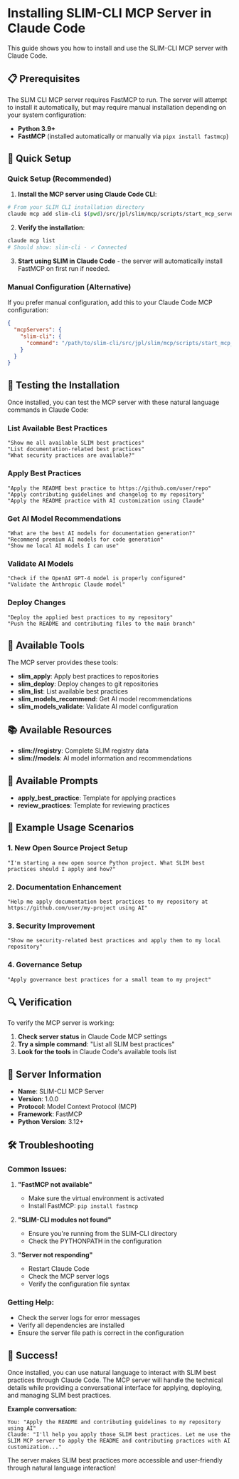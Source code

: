 # Installing SLIM-CLI MCP Server in Claude Code

This guide shows you how to install and use the SLIM-CLI MCP server with Claude Code.

## 📋 Prerequisites

The SLIM CLI MCP server requires FastMCP to run. The server will attempt to install it automatically, but may require manual installation depending on your system configuration:

- **Python 3.9+**
- **FastMCP** (installed automatically or manually via `pipx install fastmcp`)

## 🚀 Quick Setup

### Quick Setup (Recommended)

1. **Install the MCP server using Claude Code CLI**:
```bash
# From your SLIM CLI installation directory
claude mcp add slim-cli $(pwd)/src/jpl/slim/mcp/scripts/start_mcp_server.sh -s user
```

2. **Verify the installation**:
```bash
claude mcp list
# Should show: slim-cli - ✓ Connected
```

3. **Start using SLIM in Claude Code** - the server will automatically install FastMCP on first run if needed.

### Manual Configuration (Alternative)

If you prefer manual configuration, add this to your Claude Code MCP configuration:

```json
{
  "mcpServers": {
    "slim-cli": {
      "command": "/path/to/slim-cli/src/jpl/slim/mcp/scripts/start_mcp_server.sh"
    }
  }
}
```

## 🧪 Testing the Installation

Once installed, you can test the MCP server with these natural language commands in Claude Code:

### List Available Best Practices
```
"Show me all available SLIM best practices"
"List documentation-related best practices" 
"What security practices are available?"
```

### Apply Best Practices
```
"Apply the README best practice to https://github.com/user/repo"
"Apply contributing guidelines and changelog to my repository"
"Apply the README practice with AI customization using Claude"
```

### Get AI Model Recommendations
```
"What are the best AI models for documentation generation?"
"Recommend premium AI models for code generation"
"Show me local AI models I can use"
```

### Validate AI Models
```
"Check if the OpenAI GPT-4 model is properly configured"
"Validate the Anthropic Claude model"
```

### Deploy Changes
```
"Deploy the applied best practices to my repository"
"Push the README and contributing files to the main branch"
```

## 🔧 Available Tools

The MCP server provides these tools:

- **slim_apply**: Apply best practices to repositories
- **slim_deploy**: Deploy changes to git repositories
- **slim_list**: List available best practices
- **slim_models_recommend**: Get AI model recommendations  
- **slim_models_validate**: Validate AI model configuration

## 📚 Available Resources

- **slim://registry**: Complete SLIM registry data
- **slim://models**: AI model information and recommendations

## 💬 Available Prompts

- **apply_best_practice**: Template for applying practices
- **review_practices**: Template for reviewing practices

## 🎯 Example Usage Scenarios

### 1. **New Open Source Project Setup**
```
"I'm starting a new open source Python project. What SLIM best practices should I apply and how?"
```

### 2. **Documentation Enhancement**
```
"Help me apply documentation best practices to my repository at https://github.com/user/my-project using AI"
```

### 3. **Security Improvement**
```
"Show me security-related best practices and apply them to my local repository"
```

### 4. **Governance Setup**
```
"Apply governance best practices for a small team to my project"
```

## 🔍 Verification

To verify the MCP server is working:

1. **Check server status** in Claude Code MCP settings
2. **Try a simple command**: "List all SLIM best practices"
3. **Look for the tools** in Claude Code's available tools list

## 📖 Server Information

- **Name**: SLIM-CLI MCP Server
- **Version**: 1.0.0
- **Protocol**: Model Context Protocol (MCP)
- **Framework**: FastMCP
- **Python Version**: 3.12+

## 🛠️ Troubleshooting

### Common Issues:

1. **"FastMCP not available"**
   - Make sure the virtual environment is activated
   - Install FastMCP: `pip install fastmcp`

2. **"SLIM-CLI modules not found"**
   - Ensure you're running from the SLIM-CLI directory
   - Check the PYTHONPATH in the configuration

3. **"Server not responding"**
   - Restart Claude Code
   - Check the MCP server logs
   - Verify the configuration file syntax

### Getting Help:

- Check the server logs for error messages
- Verify all dependencies are installed
- Ensure the server file path is correct in the configuration

## 🎉 Success!

Once installed, you can use natural language to interact with SLIM best practices through Claude Code. The MCP server will handle the technical details while providing a conversational interface for applying, deploying, and managing SLIM best practices.

**Example conversation:**
```
You: "Apply the README and contributing guidelines to my repository using AI"
Claude: "I'll help you apply those SLIM best practices. Let me use the SLIM MCP server to apply the README and contributing practices with AI customization..."
```

The server makes SLIM best practices more accessible and user-friendly through natural language interaction!
